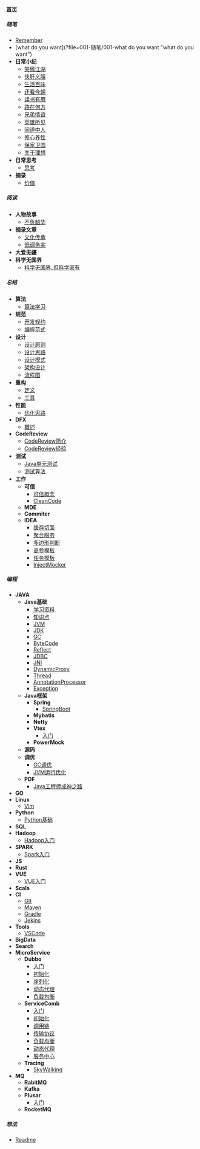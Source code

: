 
#### [首页](?file=home-首页)

##### 随笔
- [Remember](?file=001-随笔/000-Remember "Remember")
- [what do you want](?file=001-随笔/001-what do you want "what do you want")
- **日常小纪**
    - [笑傲江湖](?file=001-随笔/002-日常小纪/001-笑傲江湖 "笑傲江湖")
    - [侠肝义胆](?file=001-随笔/002-日常小纪/002-侠肝义胆 "侠肝义胆")
    - [生活百味](?file=001-随笔/002-日常小纪/003-生活百味 "生活百味")
    - [还看今朝](?file=001-随笔/002-日常小纪/004-还看今朝 "还看今朝")
    - [读书有用](?file=001-随笔/002-日常小纪/005-读书有用 "读书有用")
    - [路在何方](?file=001-随笔/002-日常小纪/006-路在何方 "路在何方")
    - [兄弟情谊](?file=001-随笔/002-日常小纪/007-兄弟情谊 "兄弟情谊")
    - [英雄所见](?file=001-随笔/002-日常小纪/008-英雄所见 "英雄所见")
    - [同道中人](?file=001-随笔/002-日常小纪/009-同道中人 "同道中人")
    - [修心养性](?file=001-随笔/002-日常小纪/010-修心养性 "修心养性")
    - [保家卫国](?file=001-随笔/002-日常小纪/011-保家卫国 "保家卫国")
    - [关于理想](?file=001-随笔/002-日常小纪/012-关于理想 "关于理想")
- **日常思考**
    - [思考](?file=001-随笔/003-日常思考/001-思考 "思考")
- **摘录**
    - [价值](?file=001-随笔/004-摘录/001-价值 "价值")

##### 阅读
- **人物故事**
    - [不负韶华](?file=002-阅读/001-人物故事/001-不负韶华 "不负韶华")
- **摘录文章**
    - [文化传承](?file=002-阅读/002-摘录文章/001-文化传承 "文化传承")
    - [低调务实](?file=002-阅读/002-摘录文章/002-低调务实 "低调务实")
- **大爱无疆**
- **科学无国界**
    - [科学无国界_但科学家有](?file=002-阅读/004-科学无国界/001-科学无国界_但科学家有 "科学无国界_但科学家有")

##### 总结
- **算法**
    - [算法学习](?file=003-总结/001-算法/001-算法学习 "算法学习")
- **规范**
    - [开发规约](?file=003-总结/002-规范/001-开发规约 "开发规约")
    - [编程范式](?file=003-总结/002-规范/002-编程范式 "编程范式")
- **设计**
    - [设计原则](?file=003-总结/003-设计/001-设计原则 "设计原则")
    - [设计思路](?file=003-总结/003-设计/002-设计思路 "设计思路")
    - [设计模式](?file=003-总结/003-设计/003-设计模式 "设计模式")
    - [架构设计](?file=003-总结/003-设计/004-架构设计 "架构设计")
    - [流程图](?file=003-总结/003-设计/005-流程图 "流程图")
- **重构**
    - [定义](?file=003-总结/004-重构/001-定义 "定义")
    - [工具](?file=003-总结/004-重构/002-工具 "工具")
- **性能**
    - [优化思路](?file=003-总结/005-性能/001-优化思路 "优化思路")
- **DFX**
    - [概述](?file=003-总结/006-DFX/001-概述 "概述")
- **CodeReview**
    - [CodeReview简介](?file=003-总结/007-CodeReview/001-CodeReview简介 "CodeReview简介")
    - [CodeReview经验](?file=003-总结/007-CodeReview/002-CodeReview经验 "CodeReview经验")
- **测试**
    - [Java单元测试](?file=003-总结/008-测试/001-Java单元测试 "Java单元测试")
    - [测试算法](?file=003-总结/008-测试/002-测试算法 "测试算法")
- **工作**
    - **可信**
        - [可信概念](?file=003-总结/099-工作/001-可信/001-可信概念 "可信概念")
        - [CleanCode](?file=003-总结/099-工作/001-可信/002-CleanCode "CleanCode")
    - **MDE**
    - **Commiter**
    - **IDEA**
        - [缓存切面](?file=003-总结/099-工作/009-IDEA/001-缓存切面 "缓存切面")
        - [聚合服务](?file=003-总结/099-工作/009-IDEA/002-聚合服务 "聚合服务")
        - [多边形判断](?file=003-总结/099-工作/009-IDEA/003-多边形判断 "多边形判断")
        - [高参模板](?file=003-总结/099-工作/009-IDEA/004-高参模板 "高参模板")
        - [任务模板](?file=003-总结/099-工作/009-IDEA/005-任务模板 "任务模板")
        - [InjectMocker](?file=003-总结/099-工作/009-IDEA/006-InjectMocker "InjectMocker")

##### 编程
- **JAVA**
    - **Java基础**
        - [学习资料](?file=004-编程/001-JAVA/001-Java基础/001-学习资料 "学习资料")
        - [知识点](?file=004-编程/001-JAVA/001-Java基础/002-知识点 "知识点")
        - [JVM](?file=004-编程/001-JAVA/001-Java基础/003-JVM "JVM")
        - [JDK](?file=004-编程/001-JAVA/001-Java基础/004-JDK "JDK")
        - [GC](?file=004-编程/001-JAVA/001-Java基础/005-GC "GC")
        - [ByteCode](?file=004-编程/001-JAVA/001-Java基础/006-ByteCode "ByteCode")
        - [Reflect](?file=004-编程/001-JAVA/001-Java基础/007-Reflect "Reflect")
        - [JDBC](?file=004-编程/001-JAVA/001-Java基础/008-JDBC "JDBC")
        - [JNI](?file=004-编程/001-JAVA/001-Java基础/009-JNI "JNI")
        - [DynamicProxy](?file=004-编程/001-JAVA/001-Java基础/010-DynamicProxy "DynamicProxy")
        - [Thread](?file=004-编程/001-JAVA/001-Java基础/011-Thread "Thread")
        - [AnnotationProcessor](?file=004-编程/001-JAVA/001-Java基础/012-AnnotationProcessor "AnnotationProcessor")
        - [Exception](?file=004-编程/001-JAVA/001-Java基础/013-Exception "Exception")
    - **Java框架**
        - **Spring**
            - [SpringBoot](?file=004-编程/001-JAVA/002-Java框架/001-Spring/001-SpringBoot "SpringBoot")
        - **Mybatis**
        - **Netty**
        - **Vtex**
            - [入门](?file=004-编程/001-JAVA/002-Java框架/004-Vtex/001-入门 "入门")
        - **PowerMock**
    - **源码**
    - **调优**
        - [GC调优](?file=004-编程/001-JAVA/004-调优/001-GC调优 "GC调优")
        - [JVM运行优化](?file=004-编程/001-JAVA/004-调优/002-JVM运行优化 "JVM运行优化")
    - **PDF**
        - [Java工程师成神之路](?file=004-编程/001-JAVA/100-PDF/001-Java工程师成神之路 "Java工程师成神之路")
- **GO**
- **Linux**
    - [Vim](?file=004-编程/003-Linux/001-Vim "Vim")
- **Python**
    - [Python基础](?file=004-编程/004-Python/001-Python基础 "Python基础")
- **SQL**
- **Hadoop**
    - [Hadoop入门](?file=004-编程/006-Hadoop/001-Hadoop入门 "Hadoop入门")
- **SPARK**
    - [Spark入门](?file=004-编程/007-SPARK/001-Spark入门 "Spark入门")
- **JS**
- **Rust**
- **VUE**
    - [VUE入门](?file=004-编程/010-VUE/001-VUE入门 "VUE入门")
- **Scala**
- **CI**
    - [GIt](?file=004-编程/019-CI/001-GIt "GIt")
    - [Maven](?file=004-编程/019-CI/002-Maven "Maven")
    - [Gradle](?file=004-编程/019-CI/003-Gradle "Gradle")
    - [Jekins](?file=004-编程/019-CI/004-Jekins "Jekins")
- **Tools**
    - [VSCode](?file=004-编程/099-Tools/001-VSCode "VSCode")
- **BigData**
- **Search**
- **MicroService**
    - **Dubbo**
        - [入门](?file=004-编程/200-MicroService/001-Dubbo/001-入门 "入门")
        - [初始化](?file=004-编程/200-MicroService/001-Dubbo/002-初始化 "初始化")
        - [序列化](?file=004-编程/200-MicroService/001-Dubbo/003-序列化 "序列化")
        - [动态代理](?file=004-编程/200-MicroService/001-Dubbo/004-动态代理 "动态代理")
        - [负载均衡](?file=004-编程/200-MicroService/001-Dubbo/005-负载均衡 "负载均衡")
    - **ServiceComb**
        - [入门](?file=004-编程/200-MicroService/002-ServiceComb/001-入门 "入门")
        - [初始化](?file=004-编程/200-MicroService/002-ServiceComb/002-初始化 "初始化")
        - [调用链](?file=004-编程/200-MicroService/002-ServiceComb/003-调用链 "调用链")
        - [传输协议](?file=004-编程/200-MicroService/002-ServiceComb/004-传输协议 "传输协议")
        - [负载均衡](?file=004-编程/200-MicroService/002-ServiceComb/005-负载均衡 "负载均衡")
        - [动态代理](?file=004-编程/200-MicroService/002-ServiceComb/006-动态代理 "动态代理")
        - [服务中心](?file=004-编程/200-MicroService/002-ServiceComb/007-服务中心 "服务中心")
    - **Tracing**
        - [SkyWalking](?file=004-编程/200-MicroService/003-Tracing/001-SkyWalking "SkyWalking")
- **MQ**
    - **RabitMQ**
    - **Kafka**
    - **Plusar**
        - [入门](?file=004-编程/201-MQ/003-Plusar/001-入门 "入门")
    - **RocketMQ**

##### 想法
- [Readme](?file=100-想法/000-Readme "Readme")
